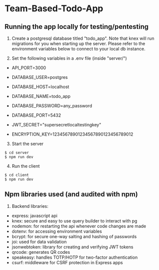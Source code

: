 # Team-Based-Todo-App

## Running the app locally for testing/pentesting

1. Create a postgresql database titled "todo_app". Note that knex will run migrations for you when starting up the server. Please refer to the environment variables below to connect to your local db instance.

2. Set the following variables in a .env file (inside "server/")

- API_PORT=3000

- DATABASE_USER=postgres
- DATABASE_HOST=localhost
- DATABASE_NAME=todo_app
- DATABASE_PASSWORD=any_password
- DATABASE_PORT=5432

- JWT_SECRET="supersecretlocaltestingkey"
- ENCRYPTION_KEY=12345678901234567890123456789012 

3. Start the server

```
$ cd server
$ npm run dev
```

4. Run the client

```
$ cd client
$ npm run dev
```

## Npm libraries used (and audited with npm)

1. Backend libraries:

- express: javascript api
- knex: secure and easy to use query builder to interact with pg
- nodemon: for restarting the api whenever code changes are made
- dotenv: for accessing environment variables
- bcrypt: for secure one-way salting and hashing of passwords
- joi: used for data validation
- jsonwebtoken: library for creating and verifying JWT tokens
- qrcode: generates QR codes
- speakeasy: handles TOTP/HOTP for two-factor authentication
- csurf: middleware for CSRF protection in Express apps
